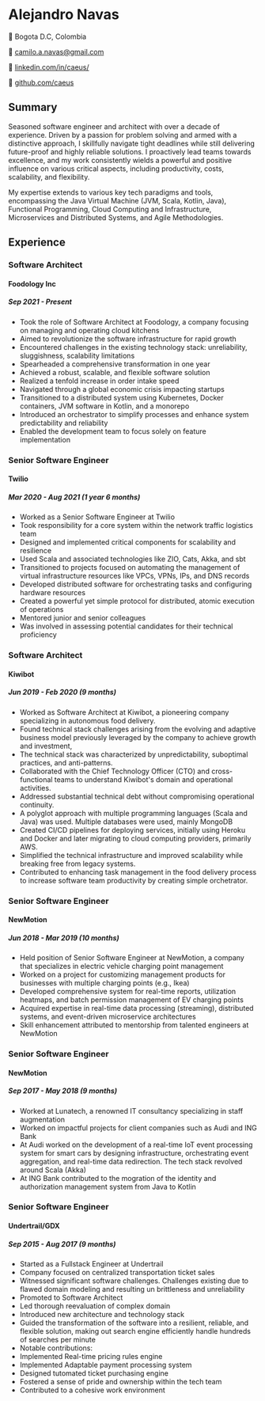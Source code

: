 # Alejandro Navas
📍 Bogota D.C, Colombia

📩 [camilo.a.navas@gmail.com](mailto:camilo.a.navas@gmail.com)

🔗 [linkedin.com/in/caeus/](https://www.linkedin.com/in/caeus/)

🐙 [github.com/caeus](https://github.com/caeus)

## Summary
Seasoned software engineer and architect with over a decade of experience. Driven by a passion for problem solving and armed with a distinctive approach, I skillfully navigate tight deadlines while still delivering future-proof and highly reliable solutions. I proactively lead teams towards excellence, and my work consistently wields a powerful and positive influence on various critical aspects, including productivity, costs, scalability, and flexibility.

My expertise extends to various key tech paradigms and tools, encompassing the Java Virtual Machine (JVM, Scala, Kotlin, Java), Functional Programming, Cloud Computing and Infrastructure, Microservices and Distributed Systems, and Agile Methodologies.

## Experience

### Software Architect
#### Foodology Inc
##### Sep 2021 - Present

* Took the role of Software Architect at Foodology, a company focusing on managing and operating cloud kitchens
* Aimed to revolutionize the software infrastructure for rapid growth
* Encountered challenges in the existing technology stack: unreliability, sluggishness, scalability limitations
* Spearheaded a comprehensive transformation in one year
* Achieved a robust, scalable, and flexible software solution
* Realized a tenfold increase in order intake speed
* Navigated through a global economic crisis impacting startups
* Transitioned to a distributed system using Kubernetes, Docker containers, JVM software in Kotlin, and a monorepo
* Introduced an orchestrator to simplify processes and enhance system predictability and reliability
* Enabled the development team to focus solely on feature implementation
### Senior Software Engineer
#### Twilio
##### Mar 2020 - Aug 2021 (1 year 6 months)
* Worked as a Senior Software Engineer at Twilio
* Took responsibility for a core system within the network traffic logistics team
* Designed and implemented critical components for scalability and resilience
* Used Scala and associated technologies like ZIO, Cats, Akka, and sbt
* Transitioned to projects focused on automating the management of virtual infrastructure resources like VPCs, VPNs, IPs, and DNS records
* Developed distributed software for orchestrating tasks and configuring hardware resources
* Created a powerful yet simple protocol for distributed, atomic execution of operations
* Mentored junior and senior colleagues
* Was involved in assessing potential candidates for their technical proficiency
### Software Architect
#### Kiwibot
##### Jun 2019 - Feb 2020 (9 months)
* Worked as Software Architect at Kiwibot, a pioneering company specializing in autonomous food delivery.
* Found technical stack challenges arising from the evolving and adaptive business model previously leveraged by the company to achieve growth and investment,
* The technical stack was characterized by unpredictability, suboptimal practices, and anti-patterns.
* Collaborated with the Chief Technology Officer (CTO) and cross-functional teams to understand Kiwibot's domain and operational activities.
* Addressed substantial technical debt without compromising operational continuity.
* A polyglot approach with multiple programming languages (Scala and Java) was used. Multiple databases were used, mainly MongoDB
* Created CI/CD pipelines for deploying services, initially using Heroku and Docker and later migrating to cloud computing providers, primarily AWS.
* Simplified the technical infrastructure and improved scalability while breaking free from legacy systems.
* Contributed to enhancing task management in the food delivery process to increase software team productivity by creating simple orchetrator.
### Senior Software Engineer
#### NewMotion
##### Jun 2018 - Mar 2019 (10 months)
* Held position of Senior Software Engineer at NewMotion, a company that specializes in electric vehicle charging point management
* Worked on a project for customizing management products for businesses with multiple charging points (e.g., Ikea)
* Developed comprehensive system for real-time reports, utilization heatmaps, and batch permission management of EV charging points
* Acquired expertise in real-time data processing (streaming), distributed systems, and event-driven microservice architectures
* Skill enhancement attributed to mentorship from talented engineers at NewMotion
### Senior Software Engineer
#### NewMotion
##### Sep 2017 - May 2018 (9 months)
* Worked at Lunatech, a renowned IT consultancy specializing in staff augmentation
* Worked on impactful projects for client companies such as Audi and ING Bank
* At Audi worked on the development of a real-time IoT event processing system for smart cars by designing infrastructure, orchestrating event aggregation, and real-time data redirection. The tech stack revolved around Scala (Akka)
* At ING Bank contributed to the mogration of the identity and authorization management system from Java to Kotlin
### Senior Software Engineer
#### Undertrail/GDX
##### Sep 2015 - Aug 2017 (9 months)
* Started as a Fullstack Engineer at Undertrail
* Company focused on centralized transportation ticket sales
* Witnessed significant software challenges. Challenges existing due to flawed domain modeling and resulting un brittleness and unreliability
* Promoted to Software Architect
* Led thorough reevaluation of complex domain
* Introduced new architecture and technology stack
* Guided the transformation of the software into a resilient, reliable, and flexible solution, making out search engine efficiently handle hundreds of searches per minute
* Notable contributions:
 * Implemented Real-time pricing rules engine
 * Implemented Adaptable payment processing system
 * Designed tutomated ticket purchasing engine
 * Fostered a sense of pride and ownership within the tech team
 * Contributed to a cohesive work environment